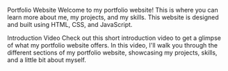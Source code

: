 Portfolio Website
Welcome to my portfolio website! This is where you can learn more about me, my projects, and my skills. This website is designed and built using HTML, CSS, and JavaScript.

Introduction Video
Check out this short introduction video to get a glimpse of what my portfolio website offers. In this video, I'll walk you through the different sections of my portfolio website, showcasing my projects, skills, and a little bit about myself.

